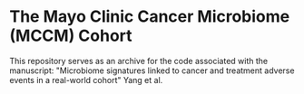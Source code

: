 # The Mayo Clinic Cancer Microbiome (MCCM) Cohort
This repository serves as an archive for the code associated with the manuscript: "Microbiome signatures linked to cancer and treatment adverse events in a real-world cohort" Yang et al.
